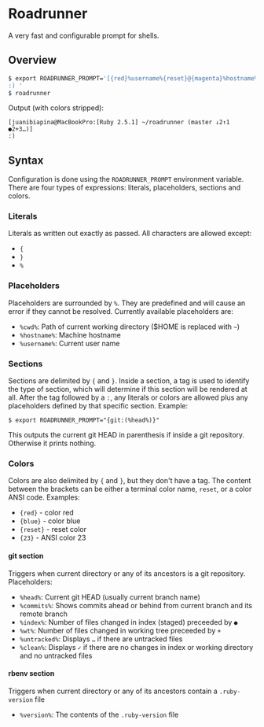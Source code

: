 # Roadrunner

A very fast and configurable prompt for shells.

## Overview

```sh
$ export ROADRUNNER_PROMPT='[{red}%username%{reset}@{magenta}%hostname%{reset}:{rbenv:{green}[Ruby %version%] }{blue}%cwd%{reset}{git: ({magenta}%head%{reset} %commits% {green}%index%{red}%wt%{reset}%untracked%{green}%clean%{reset})}{reset}]
:) '
$ roadrunner
```

Output (with colors stripped):

```
[juanibiapina@MacBookPro:[Ruby 2.5.1] ~/roadrunner (master ↓2↑1 ●2+3…)]
:) 
```

## Syntax

Configuration is done using the `ROADRUNNER_PROMPT` environment variable. There
are four types of expressions: literals, placeholders, sections and colors.

### Literals

Literals as written out exactly as passed. All characters are allowed except:

- `{`
- `}`
- `%`

### Placeholders

Placeholders are surrounded by `%`. They are predefined and will cause an error
if they cannot be resolved. Currently available placeholders are:

- `%cwd%`: Path of current working directory ($HOME is replaced with `~`)
- `%hostname%`: Machine hostname
- `%username%`: Current user name

### Sections

Sections are delimited by `{` and `}`. Inside a section, a tag is used to
identify the type of section, which will determine if this section will be
rendered at all. After the tag followed by a `:`, any literals or colors are
allowed plus any placeholders defined by that specific section. Example:

```
$ export ROADRUNNER_PROMPT="{git:(%head%)}"
```

This outputs the current git HEAD in parenthesis if inside a git repository.
Otherwise it prints nothing.

### Colors

Colors are also delimited by `{` and `}`, but they don't have a tag. The
content between the brackets can be either a terminal color name, `reset`, or a
color ANSI code. Examples:

- `{red}` - color red
- `{blue}` - color blue
- `{reset}` - reset color
- `{23}` - ANSI color 23

#### git section

Triggers when current directory or any of its ancestors is a git repository.
Placeholders:

- `%head%`: Current git HEAD (usually current branch name)
- `%commits%`: Shows commits ahead or behind from current branch and its remote branch
- `%index%`: Number of files changed in index (staged) preceeded by `●`
- `%wt%`: Number of files changed in working tree preceeded by `+`
- `%untracked%`: Displays `…` if there are untracked files
- `%clean%`: Displays `✓` if there are no changes in index or working directory and no untracked files

#### rbenv section

Triggers when current directory or any of its ancestors contain a
`.ruby-version` file

- `%version%`: The contents of the `.ruby-version` file
